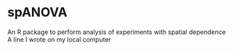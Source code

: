 # spANOVA
An R package to perform analysis of experiments with spatial dependence
A line I wrote on my local computer
